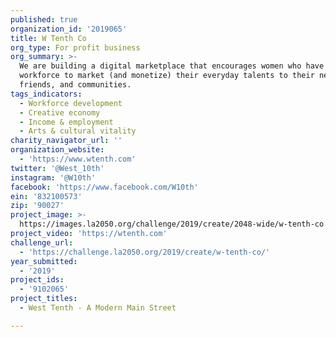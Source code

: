 ```yaml
---
published: true
organization_id: '2019065'
title: W Tenth Co
org_type: For profit business
org_summary: >-
  We are building a digital marketplace that encourages women who have left the
  workforce to market (and monetize) their everyday talents to their neighbors,
  friends, and communities.
tags_indicators:
  - Workforce development
  - Creative economy
  - Income & employment
  - Arts & cultural vitality
charity_navigator_url: ''
organization_website:
  - 'https://www.wtenth.com'
twitter: '@West_10th'
instagram: '@W10th'
facebook: 'https://www.facebook.com/W10th'
ein: '832100573'
zip: '90027'
project_image: >-
  https://images.la2050.org/challenge/2019/create/2048-wide/w-tenth-co.jpg
project_video: 'https://wtenth.com'
challenge_url:
  - 'https://challenge.la2050.org/2019/create/w-tenth-co/'
year_submitted:
  - '2019'
project_ids:
  - '9102065'
project_titles:
  - West Tenth - A Modern Main Street

---
```

